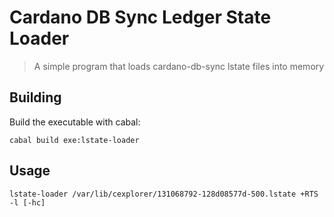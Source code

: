 # Cardano DB Sync Ledger State Loader

> A simple program that loads cardano-db-sync lstate files into memory

## Building

Build the executable with cabal:

    cabal build exe:lstate-loader

## Usage

    lstate-loader /var/lib/cexplorer/131068792-128d08577d-500.lstate +RTS -l [-hc]
